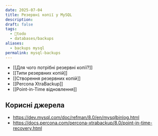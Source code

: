 ```yaml
---
date: 2025-07-04
title: Резервні копії у MySQL
description: 
draft: false
tags:
  - 🌱todo
  - databases/backups
aliases:
  - backups mysql
permalink: mysql-backups
---
```


- [[Для чого потрібні резервні копії?]]
- [[Типи резервних копій]]
- [[Створення резервних копій]]
- [[Percona XtraBackup]]
- [[Point-in-Time відновлення]]

## Корисні джерела

- https://dev.mysql.com/doc/refman/8.0/en/mysqlbinlog.html
- https://docs.percona.com/percona-xtrabackup/8.0/point-in-time-recovery.html